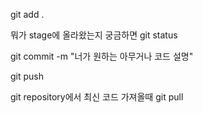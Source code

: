 git add .

뭐가 stage에 올라왔는지 궁금하면 
    git status

git commit -m "너가 원하는 아무거나 코드 설명"

git push

git repository에서 최신 코드 가져올때
    git pull